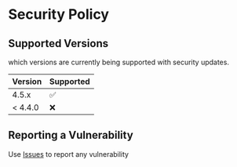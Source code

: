 # Security Policy

## Supported Versions

which versions are currently being supported with security updates.

| Version | Supported          |
| ------- | ------------------ |
| 4.5.x   | :white_check_mark: |
| < 4.4.0 | :x:                |

## Reporting a Vulnerability

Use [Issues](https://github.com/JMousqueton/OpenCTI-Docker/issues) to report any vulnerability 
